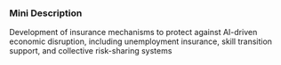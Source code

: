 ### Mini Description

Development of insurance mechanisms to protect against AI-driven economic disruption, including unemployment insurance, skill transition support, and collective risk-sharing systems
